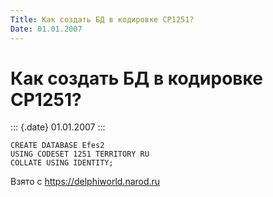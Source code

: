 ```yaml
---
Title: Как создать БД в кодировке CP1251?
Date: 01.01.2007
---
```



Как создать БД в кодировке CP1251?
==================================

::: {.date}
01.01.2007
:::

    CREATE DATABASE Efes2
    USING CODESET 1251 TERRITORY RU
    COLLATE USING IDENTITY;

Взято с <https://delphiworld.narod.ru>
